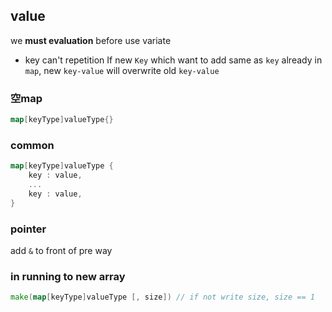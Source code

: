 ##  value
we **must evaluation** before use variate

* key
can't repetition
If new `Key` which want to add same as `key` already in `map`, new `key-value` will overwrite old `key-value`

###   空map
```go
map[keyType]valueType{}
```

###   common
```go
map[keyType]valueType {
	key : value,
	...
	key : value,
}
```

###   pointer
add `&` to front of pre way

###   in running to new array 
```go
make(map[keyType]valueType [, size]) // if not write size, size == 1
```

